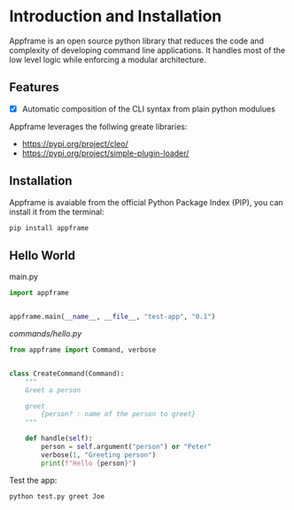 # Introduction and Installation

Appframe is an open source python library that reduces the code and complexity of developing command line applications. It handles most of the low level logic while enforcing a modular architecture.

##  Features

- [x] Automatic composition of the CLI syntax from plain python modulues

Appframe leverages the follwing greate libraries:

- https://pypi.org/project/cleo/
- https://pypi.org/project/simple-plugin-loader/

## Installation

Appframe is avaiable from the official Python Package Index (PIP), you can install it from the terminal:
```bash
pip install appframe
```

##  Hello World
main.py
```python
import appframe


appframe.main(__name__, __file__, "test-app", "0.1")
```

_commands/hello.py_
```python
from appframe import Command, verbose


class CreateCommand(Command):
    """
    Greet a person

    greet
        {person? : name of the person to greet}
    """

    def handle(self):
        person = self.argument("person") or "Peter"
        verbose(1, "Greeting person")
        print(f"Hello {person}")
```

Test the app:
```sh
python test.py greet Joe
```
